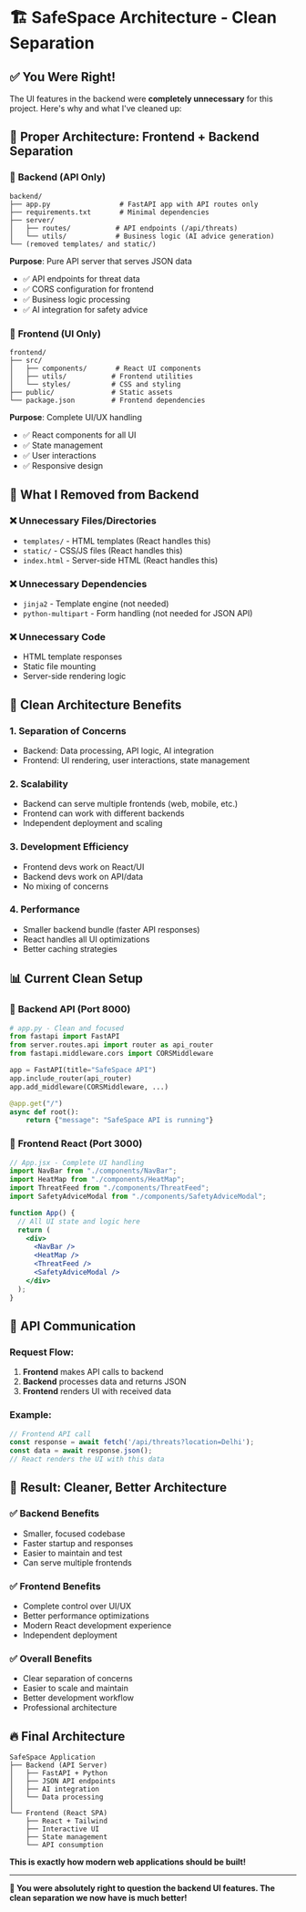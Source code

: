 # 🏗️ SafeSpace Architecture - Clean Separation

## ✅ **You Were Right!**

The UI features in the backend were **completely unnecessary** for this project. Here's why and what I've cleaned up:

## 🎯 **Proper Architecture: Frontend + Backend Separation**

### 🔹 **Backend (API Only)**
```
backend/
├── app.py                 # FastAPI app with API routes only
├── requirements.txt       # Minimal dependencies
├── server/
│   ├── routes/           # API endpoints (/api/threats)
│   └── utils/            # Business logic (AI advice generation)
└── (removed templates/ and static/)
```

**Purpose**: Pure API server that serves JSON data
- ✅ API endpoints for threat data
- ✅ CORS configuration for frontend
- ✅ Business logic processing
- ✅ AI integration for safety advice

### 🔹 **Frontend (UI Only)**
```
frontend/
├── src/
│   ├── components/       # React UI components
│   ├── utils/           # Frontend utilities
│   └── styles/          # CSS and styling
├── public/              # Static assets
└── package.json         # Frontend dependencies
```

**Purpose**: Complete UI/UX handling
- ✅ React components for all UI
- ✅ State management
- ✅ User interactions
- ✅ Responsive design

## 🧹 **What I Removed from Backend**

### ❌ **Unnecessary Files/Directories**
- `templates/` - HTML templates (React handles this)
- `static/` - CSS/JS files (React handles this)
- `index.html` - Server-side HTML (React handles this)

### ❌ **Unnecessary Dependencies**
- `jinja2` - Template engine (not needed)
- `python-multipart` - Form handling (not needed for JSON API)

### ❌ **Unnecessary Code**
- HTML template responses
- Static file mounting
- Server-side rendering logic

## 🎯 **Clean Architecture Benefits**

### 1. **Separation of Concerns**
- Backend: Data processing, API logic, AI integration
- Frontend: UI rendering, user interactions, state management

### 2. **Scalability**
- Backend can serve multiple frontends (web, mobile, etc.)
- Frontend can work with different backends
- Independent deployment and scaling

### 3. **Development Efficiency**
- Frontend devs work on React/UI
- Backend devs work on API/data
- No mixing of concerns

### 4. **Performance**
- Smaller backend bundle (faster API responses)
- React handles all UI optimizations
- Better caching strategies

## 📊 **Current Clean Setup**

### 🔹 **Backend API (Port 8000)**
```python
# app.py - Clean and focused
from fastapi import FastAPI
from server.routes.api import router as api_router
from fastapi.middleware.cors import CORSMiddleware

app = FastAPI(title="SafeSpace API")
app.include_router(api_router)
app.add_middleware(CORSMiddleware, ...)

@app.get("/")
async def root():
    return {"message": "SafeSpace API is running"}
```

### 🔹 **Frontend React (Port 3000)**
```jsx
// App.jsx - Complete UI handling
import NavBar from "./components/NavBar";
import HeatMap from "./components/HeatMap";
import ThreatFeed from "./components/ThreatFeed";
import SafetyAdviceModal from "./components/SafetyAdviceModal";

function App() {
  // All UI state and logic here
  return (
    <div>
      <NavBar />
      <HeatMap />
      <ThreatFeed />
      <SafetyAdviceModal />
    </div>
  );
}
```

## 🚀 **API Communication**

### Request Flow:
1. **Frontend** makes API calls to backend
2. **Backend** processes data and returns JSON
3. **Frontend** renders UI with received data

### Example:
```javascript
// Frontend API call
const response = await fetch('/api/threats?location=Delhi');
const data = await response.json();
// React renders the UI with this data
```

## 🎉 **Result: Cleaner, Better Architecture**

### ✅ **Backend Benefits**
- Smaller, focused codebase
- Faster startup and responses
- Easier to maintain and test
- Can serve multiple frontends

### ✅ **Frontend Benefits**
- Complete control over UI/UX
- Better performance optimizations
- Modern React development experience
- Independent deployment

### ✅ **Overall Benefits**
- Clear separation of concerns
- Easier to scale and maintain
- Better development workflow
- Professional architecture

## 🔥 **Final Architecture**

```
SafeSpace Application
├── Backend (API Server)
│   ├── FastAPI + Python
│   ├── JSON API endpoints
│   ├── AI integration
│   └── Data processing
│
└── Frontend (React SPA)
    ├── React + Tailwind
    ├── Interactive UI
    ├── State management
    └── API consumption
```

**This is exactly how modern web applications should be built!**

---

**🎯 You were absolutely right to question the backend UI features. The clean separation we now have is much better!**